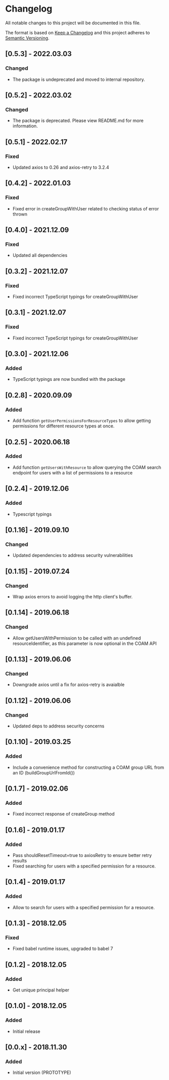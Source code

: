 # Changelog
All notable changes to this project will be documented in this file.

The format is based on [Keep a Changelog](http://keepachangelog.com/en/1.0.0/)
and this project adheres to [Semantic Versioning](http://semver.org/spec/v2.0.0.html).

## [0.5.3] - 2022.03.03
### Changed
- The package is undeprecated and moved to internal repository.

## [0.5.2] - 2022.03.02
### Changed
- The package is deprecated. Please view README.md for more information.

## [0.5.1] - 2022.02.17
### Fixed
- Updated axios to 0.26 and axios-retry to 3.2.4

## [0.4.2] - 2022.01.03
### Fixed
- Fixed error in createGroupWithUser related to checking status of error thrown

## [0.4.0] - 2021.12.09
### Fixed
- Updated all dependencies

## [0.3.2] - 2021.12.07
### Fixed
- Fixed incorrect TypeScript typings for createGroupWithUser

## [0.3.1] - 2021.12.07
### Fixed
- Fixed incorrect TypeScript typings for createGroupWithUser

## [0.3.0] - 2021.12.06
### Added
- TypeScript typings are now bundled with the package

## [0.2.8] - 2020.09.09
### Added
- Add function `getUserPermissionsForResourceTypes` to allow getting permissions for different resource types at once.

## [0.2.5] - 2020.06.18
### Added
- Add function `getUsersWithResource` to allow querying the COAM search endpoint for users with a list of permissions to a resource

## [0.2.4] - 2019.12.06
### Added
- Typescript typings

## [0.1.16] - 2019.09.10
### Changed
- Updated dependencies to address security vulnerabilities

## [0.1.15] - 2019.07.24
### Changed
- Wrap axios errors to avoid logging the http client's buffer.

## [0.1.14] - 2019.06.18
### Changed
- Allow getUsersWithPermission to be called with an undefined resourceIdentifier, as this parameter is now optional in the COAM API

## [0.1.13] - 2019.06.06
### Changed
- Downgrade axios until a fix for axios-retry is avaialble

## [0.1.12] - 2019.06.06
### Changed
- Updated deps to address security concerns

## [0.1.10] - 2019.03.25
### Added
- Include a convenience method for constructing a COAM group URL from an ID (buildGroupUrlFromId())

## [0.1.7] - 2019.02.06
### Added
- Fixed incorrect response of createGroup method

## [0.1.6] - 2019.01.17
### Added
- Pass shouldResetTimeout=true to axiosRetry to ensure better retry results
- Fixed searching for users with a specified permission for a resource.

## [0.1.4] - 2019.01.17
### Added
- Allow to search for users with a specified permission for a resource.

## [0.1.3] - 2018.12.05
### Fixed
- Fixed babel runtime issues, upgraded to babel 7

## [0.1.2] - 2018.12.05
### Added
- Get unique principal helper

## [0.1.0] - 2018.12.05
### Added
- Initial release

## [0.0.x] - 2018.11.30
### Added
- Initial version (PROTOTYPE)
